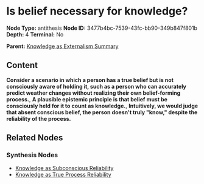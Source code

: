 # Is belief necessary for knowledge?

**Node Type:** antithesis
**Node ID:** 3477b4bc-7539-43fc-bb90-349b847f801b
**Depth:** 4
**Terminal:** No

**Parent:** [Knowledge as Externalism Summary](knowledge-as-externalism-summary-synthesis-003e2f43-c722-455a-9e26-b51e9d37ea02.md)

## Content

**Consider a scenario in which a person has a true belief but is not consciously aware of holding it, such as a person who can accurately predict weather changes without realizing their own belief-forming process.**, **A plausible epistemic principle is that belief must be consciously held for it to count as knowledge.**, **Intuitively, we would judge that absent conscious belief, the person doesn't truly "know," despite the reliability of the process.**

## Related Nodes

### Synthesis Nodes

- [Knowledge as Subconscious Reliability](knowledge-as-subconscious-reliability-synthesis-f7d729a5-4456-4900-aae2-dcb000f106ac.md)
- [Knowledge as True Process Reliability](knowledge-as-true-process-reliability-synthesis-723782d4-e31b-4218-b505-b8597113a5ef.md)

